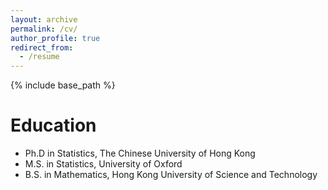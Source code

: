 ```yaml
---
layout: archive
permalink: /cv/
author_profile: true
redirect_from:
  - /resume
---
```


{% include base_path %}

Education
======
* Ph.D in Statistics, The Chinese University of Hong Kong
* M.S. in Statistics, University of Oxford
* B.S. in Mathematics, Hong Kong University of Science and Technology
